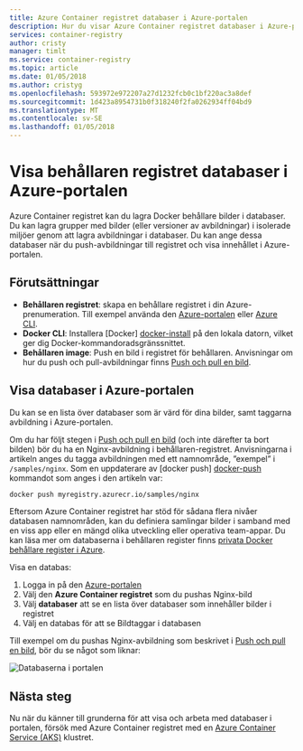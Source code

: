 ```yaml
---
title: Azure Container registret databaser i Azure-portalen
description: Hur du visar Azure Container registret databaser i Azure-portalen.
services: container-registry
author: cristy
manager: timlt
ms.service: container-registry
ms.topic: article
ms.date: 01/05/2018
ms.author: cristyg
ms.openlocfilehash: 593972e972207a27d1232fcb0c1bf220ac3a8def
ms.sourcegitcommit: 1d423a8954731b0f318240f2fa0262934ff04bd9
ms.translationtype: MT
ms.contentlocale: sv-SE
ms.lasthandoff: 01/05/2018
---
```

# <a name="view-container-registry-repositories-in-the-azure-portal"></a>Visa behållaren registret databaser i Azure-portalen

Azure Container registret kan du lagra Docker behållare bilder i databaser. Du kan lagra grupper med bilder (eller versioner av avbildningar) i isolerade miljöer genom att lagra avbildningar i databaser. Du kan ange dessa databaser när du push-avbildningar till registret och visa innehållet i Azure-portalen.

## <a name="prerequisites"></a>Förutsättningar

* **Behållaren registret**: skapa en behållare registret i din Azure-prenumeration. Till exempel använda den [Azure-portalen](container-registry-get-started-portal.md) eller [Azure CLI](container-registry-get-started-azure-cli.md).
* **Docker CLI**: Installera [Docker] [ docker-install] på den lokala datorn, vilket ger dig Docker-kommandoradsgränssnittet.
* **Behållaren image**: Push en bild i registret för behållaren. Anvisningar om hur du push och pull-avbildningar finns [Push och pull en bild](container-registry-get-started-docker-cli.md).

## <a name="view-repositories-in-azure-portal"></a>Visa databaser i Azure-portalen

Du kan se en lista över databaser som är värd för dina bilder, samt taggarna avbildning i Azure-portalen.

Om du har följt stegen i [Push och pull en bild](container-registry-get-started-docker-cli.md) (och inte därefter ta bort bilden) bör du ha en Nginx-avbildning i behållaren-registret. Anvisningarna i artikeln anges du tagga avbildningen med ett namnområde, ”exempel” i `/samples/nginx`. Som en uppdaterare av [docker push] [ docker-push] kommandot som anges i den artikeln var:

```Bash
docker push myregistry.azurecr.io/samples/nginx
```

 Eftersom Azure Container registret har stöd för sådana flera nivåer databasen namnområden, kan du definiera samlingar bilder i samband med en viss app eller en mängd olika utveckling eller operativa team-appar. Du kan läsa mer om databaserna i behållaren register finns [privata Docker behållare register i Azure](container-registry-intro.md).

Visa en databas:

1. Logga in på den [Azure-portalen][portal]
1. Välj den **Azure Container registret** som du pushas Nginx-bild
1. Välj **databaser** att se en lista över databaser som innehåller bilder i registret
1. Välj en databas för att se Bildtaggar i databasen

Till exempel om du pushas Nginx-avbildning som beskrivet i [Push och pull en bild](container-registry-get-started-docker-cli.md), bör du se något som liknar:

![Databaserna i portalen](./media/container-registry-repositories/container-registry-repositories.png)

## <a name="next-steps"></a>Nästa steg

Nu när du känner till grunderna för att visa och arbeta med databaser i portalen, försök med Azure Container registret med en [Azure Container Service (AKS)](../aks/tutorial-kubernetes-prepare-app.md) klustret.

<!-- LINKS - External -->
[docker-install]: https://docs.docker.com/engine/installation/
[docker-push]: https://docs.docker.com/engine/reference/commandline/push/
[portal]: https://portal.azure.com
